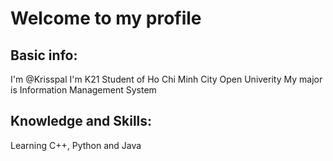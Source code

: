 # Welcome to my profile

## Basic info:
I'm @Krisspal
I'm K21 Student of Ho Chi Minh City Open Univerity
My major is Information Management System

## Knowledge and Skills:
Learning C++, Python and Java
